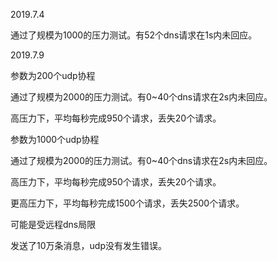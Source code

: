 2019.7.4

通过了规模为1000的压力测试。有52个dns请求在1s内未回应。

2019.7.9

参数为200个udp协程

通过了规模为2000的压力测试。有0~40个dns请求在2s内未回应。

高压力下，平均每秒完成950个请求，丢失20个请求。

参数为1000个udp协程

通过了规模为2000的压力测试。有0~40个dns请求在2s内未回应。

高压力下，平均每秒完成950个请求，丢失20个请求。

更高压力下，平均每秒完成1500个请求，丢失2500个请求。

可能是受远程dns局限

发送了10万条消息，udp没有发生错误。